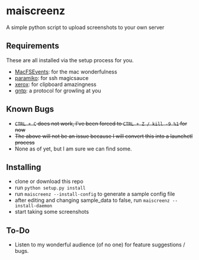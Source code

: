 maiscreenz
==========

A simple python script to upload screenshots to your own server

Requirements
------------

These are all installed via the setup process for you.

- [MacFSEvents][0]: for the mac wonderfulness
- [paramiko][1]: for ssh magicsauce
- [xerox][2]: for clipboard amazingness
- [gntp][3]: a protocol for growling at you

Known Bugs
----------

- ~~`CTRL + C` does not work, I've been forced to `CTRL + Z / kill -9 %1` for now~~
- ~~The above will not be an issue because I will convert this into a launchctl process~~
- None as of yet, but I am sure we can find some.

Installing
----------

- clone or download this repo
- run `python setup.py install`
- run `maiscreenz --install-config` to generate a sample config file
- after editing and changing sample\_data to false, run `maiscreenz --install-daemon`
- start taking some screenshots

To-Do
-----

- Listen to my wonderful audience (of no one) for feature suggestions / bugs.

[0]: http://pypi.python.org/pypi/MacFSEvents
[1]: http://www.lag.net/paramiko
[2]: https://github.com/kennethreitz/xerox
[3]: https://github.com/kfdm/gntp/
